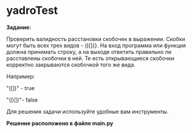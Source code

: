 # yadroTest

**Задание:**

Проверить валидность расстановки скобочек в выражении. Скобки могут быть всех трех видов - ()[]{}.
На вход программа или функция должна принимать строку, а на выходе ответить правильно ли расставлены скобочки в ней.
Те есть открывающиеся скобочки корректно закрываются скобочкой того же вида.

Например:

"([])" - true

"{[(]}"- false

Для решения задачи используйте удобные вам инструменты.


**Решение расположено в файле main.py**

